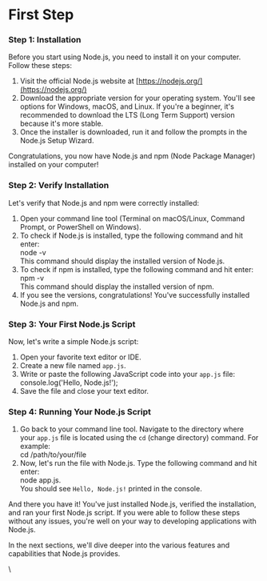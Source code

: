 # First Step

### **Step 1: Installation**

Before you start using Node.js, you need to install it on your computer. Follow these steps:

1. Visit the official Node.js website at [https://nodejs.org/](https://nodejs.org/)
2. Download the appropriate version for your operating system. You'll see options for Windows, macOS, and Linux. If you're a beginner, it's recommended to download the LTS (Long Term Support) version because it's more stable.
3. Once the installer is downloaded, run it and follow the prompts in the Node.js Setup Wizard.

Congratulations, you now have Node.js and npm (Node Package Manager) installed on your computer!

### **Step 2: Verify Installation**

Let's verify that Node.js and npm were correctly installed:

1. Open your command line tool (Terminal on macOS/Linux, Command Prompt, or PowerShell on Windows).
2. To check if Node.js is installed, type the following command and hit enter:\
   &#x20;node -v\
   This command should display the installed version of Node.js.
3. To check if npm is installed, type the following command and hit enter:\
   npm -v\
   This command should display the installed version of npm.
4.  If you see the versions, congratulations! You've successfully installed Node.js and npm.



### **Step 3: Your First Node.js Script**

Now, let's write a simple Node.js script:

1. Open your favorite text editor or IDE.
2. Create a new file named `app.js`.
3. Write or paste the following JavaScript code into your `app.js` file:\
   console.log('Hello, Node.js!');
4. Save the file and close your text editor.

### **Step 4: Running Your Node.js Script**

1. Go back to your command line tool. Navigate to the directory where your `app.js` file is located using the `cd` (change directory) command. For example:\
   cd /path/to/your/file
2. Now, let's run the file with Node.js. Type the following command and hit enter:\
   node app.js.\
   You should see `Hello, Node.js!` printed in the console.

And there you have it! You've just installed Node.js, verified the installation, and ran your first Node.js script. If you were able to follow these steps without any issues, you're well on your way to developing applications with Node.js.

In the next sections, we'll dive deeper into the various features and capabilities that Node.js provides.

\
